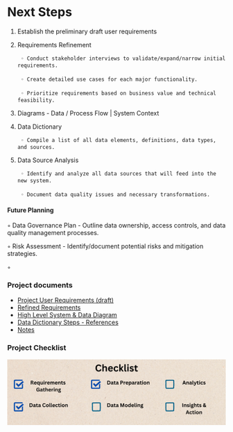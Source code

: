 # Next Steps

1. Establish the preliminary draft user requirements
2. Requirements Refinement

        ◦ Conduct stakeholder interviews to validate/expand/narrow initial requirements.

        ◦ Create detailed use cases for each major functionality.

        ◦ Prioritize requirements based on business value and technical feasibility.
3. Diagrams - Data / Process Flow | System Context
        <!--
        ◦ Develop a high-level diagram showing how the new system will interact with external systems and users.
        ◦ Design flowcharts or UML activity diagrams to illustrate key business processes the system will support.
        -->
4. Data Dictionary

        ◦ Compile a list of all data elements, definitions, data types, and sources.

5. Data Source Analysis

        ◦ Identify and analyze all data sources that will feed into the new system.

        ◦ Document data quality issues and necessary transformations.

#### Future Planning
◦ Data Governance Plan - Outline data ownership, access controls, and data quality management processes.

◦ Risk Assessment - Identify/document potential risks and mitigation strategies. 

◦ 

### Project documents

- [Project User Requirements (draft)](/docs/Project%20Requirements.md)
- [Refined Requirements](/docs/Refined%20Requirements.md)
- [High Level System & Data Diagram](/docs/Project%20Diagrams.md)
- [Data Dictionary Steps - References](/docs/Data%20Dictionary%20Steps%20-%20References.md)
- [Notes](/docs/Notes.md)

### Project Checklist
<p align="center">
<img src = "/assets/project_task_checklist.png" alt="project_checklist" 
        style="display: block; margin: 0 auto"/>
</p>